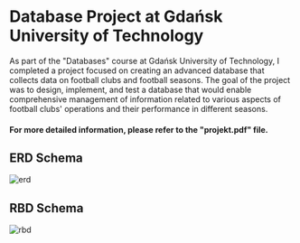 # Database Project at Gdańsk University of Technology
 As part of the "Databases" course at Gdańsk University of Technology, I completed a project focused on creating an advanced database that collects data on football clubs and football seasons. The goal of the project was to design, implement, and test a database that would enable comprehensive management of information related to various aspects of football clubs' operations and their performance in different seasons.

#### For more detailed information, please refer to the "projekt.pdf" file.

## ERD Schema
![erd](https://github.com/MikyTuberr/FootballDB/assets/120327639/c4d454c2-2d19-4983-9703-6b36ea216e3f)

## RBD Schema
![rbd](https://github.com/MikyTuberr/FootballDB/assets/120327639/6a5cbb3f-173c-4652-823d-2f61c7fef99f)
